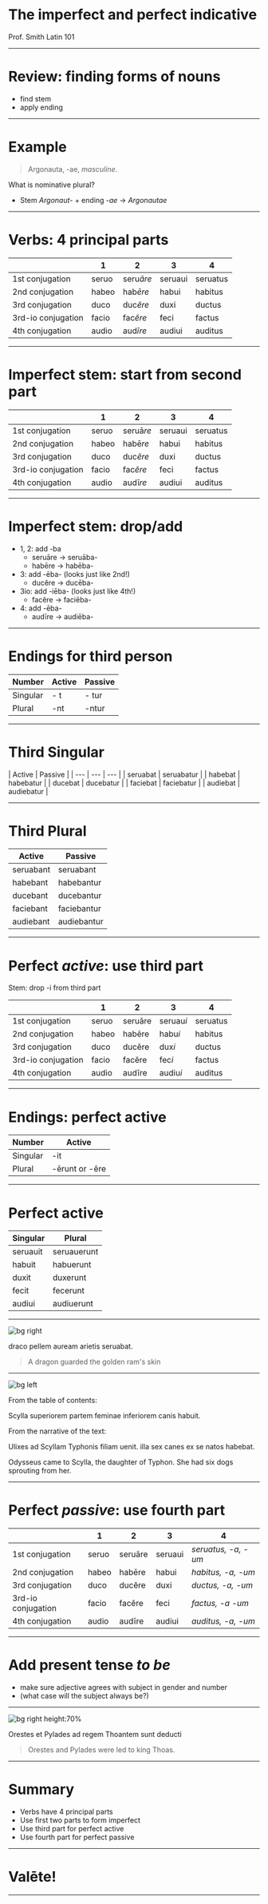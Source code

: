 # The  imperfect and perfect indicative


Prof. Smith
Latin 101


---


# Review: finding forms of nouns

- find stem
- apply ending

---

# Example

> Argonauta, -ae, *masculine*.

What is nominative plural?

- Stem *Argonaut*- + ending -*ae* -> *Argonautae*

---

# Verbs: 4 principal parts


|  | 1 | 2 | 3 | 4 |
| --- | --- | --- | --- | --- |
| 1st conjugation | seruo | seru*āre* | seruaui | seruatus |
| 2nd conjugation | habeo | hab*ēre* | habui | habitus |
| 3rd conjugation | duco | duc*ӗre* | duxi | ductus |
| 3rd-io conjugation| facio | fac*ӗre* | feci | factus |
| 4th conjugation| audio | aud*īre* | audiui | auditus |

---


# Imperfect stem: start from second part


|  | 1 | 2 | 3 | 4 |
| --- | --- | --- | --- | --- |
| 1st conjugation | seruo | seruā*re* | seruaui | seruatus |
| 2nd conjugation | habeo | habē*re* | habui | habitus |
| 3rd conjugation | duco | duc*ӗre* | duxi | ductus |
| 3rd-io conjugation| facio | fac*ӗre* | feci | factus |
| 4th conjugation| audio | audī*re* | audiui | auditus |


---

# Imperfect stem: drop/add

- 1, 2: add -ba
    - seruāre -> seruāba-
    - habēre  -> habēba-
- 3: add -ēba- (looks just like 2nd!)
    - ducӗre -> ducēba-
- 3io: add -iēba-  (looks just like 4th!)
    - facӗre ->  faciēba-
- 4:  add -ēba-
    -  audīre -> audiēba-


---

# Endings for third person

| Number | Active | Passive |
| -- | --- | --- |
| Singular | - t  |  - tur |
| Plural | -nt | -ntur |


---

# Third Singular

| Active | Passive |
| --- | --- | --- |
| seruabat  | seruabatur |
| habebat  | habebatur |
| ducebat |  ducebatur |
| faciebat |  faciebatur |
| audiebat |  audiebatur |


---

# Third Plural

| Active | Passive |
| --- | --- |
| seruabant |  seruabant |
| habebant |  habebantur |
| ducebant  | ducebantur |
|  faciebant  | faciebantur |
|  audiebant |  audiebantur |


---


# Perfect *active*:  use third part

Stem: drop -i from third part


|  | 1 | 2 | 3 | 4 |
| --- | --- | --- | --- | --- |
| 1st conjugation | seruo | seruāre | seruau*i* | seruatus |
| 2nd conjugation | habeo | habēre | habu*i* | habitus |
| 3rd conjugation | duco | ducӗre | dux*i* | ductus |
| 3rd-io conjugation| facio | facӗre | fec*i* | factus |
| 4th conjugation| audio | audīre | audiu*i* | auditus |


---

# Endings: perfect active

| Number | Active |
| -- | --- |
| Singular | -it  |
| Plural | -ērunt  or -ēre|




---

# Perfect active

| Singular | Plural |
| ---  | --- |
| seruauit | seruauerunt |
| habuit | habuerunt |
| duxit | duxerunt |
| fecit | fecerunt |
| audiui | audiuerunt |

---





![bg right](douris-jason.png)

draco  pellem auream arietis seruabat.

> A dragon guarded the golden ram's skin

---

![bg left](Scylla_Louvre_CA1341.jpg)

From the table of contents:

Scylla  superiorem partem feminae inferiorem canis habuit.

From the narrative of the text:

Ulixes ad Scyllam Typhonis filiam uenit.  illa sex canes ex se natos habebat.

Odysseus came to Scylla, the daughter of Typhon.  She had six dogs sprouting from her.

---


# Perfect *passive*:  use fourth part


|  | 1 | 2 | 3 | 4 |
| --- | --- | --- | --- | --- |
| 1st conjugation | seruo | seruāre | seruaui | *seruatus, -a, -um* |
| 2nd conjugation | habeo | habēre | habui | *habitus, -a, -um* |
| 3rd conjugation | duco | ducӗre | duxi | *ductus, -a, -um* |
| 3rd-io conjugation| facio | facӗre | feci | *factus, -a -um* |
| 4th conjugation| audio | audīre | audiui | *auditus, -a, -um* |

---

# Add present tense *to be*

- make sure adjective agrees with subject in gender and number
- (what case will the subject always be?)


---


![bg right height:70%](West-Orestes-Pylades.png)


Orestes et Pylades ad regem Thoantem sunt deducti

> Orestes and Pylades were led to king Thoas.


---

# Summary

- Verbs have 4 principal parts
- Use first two parts to form imperfect
- Use third part for perfect active
- Use fourth part for perfect passive

---


# Valēte!

---
